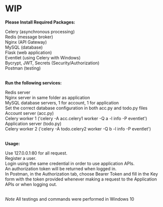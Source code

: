 # WIP



**Please Install Required Packages:**

Celery (asynchronous processing)<br>
Redis (message broker)<br>
Nginx (API Gateway)<br>
MySQL (database)<br>
Flask (web application)<br>
Eventlet (using Celery with Windows)<br>
Bycrypt, JWT, Secrets (Security/Authorization)<br>
Postman (testing)<br>
<br>


**Run the following services:**

Redis server<br>
Nginx server in same folder as application<br>
MySQL database servers, 1 for account, 1 for application<br>
Set the correct database configuration in both acc.py and todo.py files<br>
Account server (acc.py)<br>
Celery worker 1 ('celery -A acc.celery1 worker -Q a -l info -P eventlet')<br>
Application server (todo.py)<br>
Celery worker 2 ('celery -A todo.celery2 worker -Q b -l info -P eventlet')<br>
<br>


**Usage:**

Use 127.0.0.1:80 for all request.<br>
Register a user.<br>
Login using the same credential in order to use application APIs.<br>
An authorization token will be returned when logged in.<br>
In Postman, in the Authorization tab, choose Bearer Token and fill in the Key form with the token provided whenever making a request to the Application APIs or when logging out.<br>
<br>


*Note*
All testings and commands were performed in Windows 10<br>

